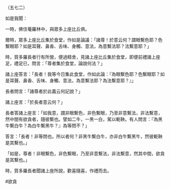 （五七二）

如是我聞：

一時，佛住菴羅林中，與眾多上座比丘俱。

爾時，眾多上座比丘集於食堂，作如是論議：「諸尊！於意云何？謂眼繫色耶？色繫眼耶？如是耳聲、鼻香、舌味、身觸、意法，為意繫法耶？法繫意耶？」

時，質多羅長者行有所營，便過精舍，見諸上座比丘集於食堂，即便前禮諸上座足，禮足已，問言：「尊者集於食堂，論說何法？」

諸上座答言：「長者！我等今日集此食堂，作如此論：『為眼繫色耶？色繫眼耶？如是耳聲、鼻香、舌味、身觸、意法，為意繫法耶？為法繫意耶？』」

長者問言：「諸尊者於此義云何記說？」

諸上座言：「於長者意云何？」

長者答諸上座言：「如我意，謂非眼繫色，非色繫眼，乃至非意繫法，非法繫意，然中間有欲貪者，隨彼繫也。譬如二牛，一黑一白，駕以軛鞅。有人問言：『為黑牛繫白牛？為白牛繫黑牛？』為等問不？」

答言：「長者！非等問也。所以者何？非黑牛繫白牛，亦非白牛繫黑牛，然彼軛鞅是其繫也。」

「如是，尊者！非眼繫色，非色繫眼，乃至非意繫法，非法繫意，然其中間，欲貪是其繫也。」

時，質多羅長者聞諸上座所說，歡喜隨喜，作禮而去。




#欲貪
